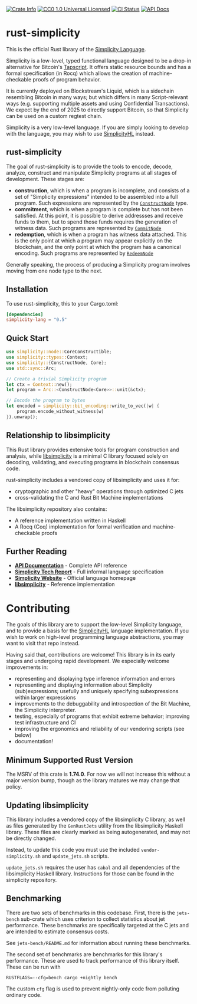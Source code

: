 <p>
  <a href="https://crates.io/crates/simplicity-lang"><img alt="Crate Info" src="https://img.shields.io/crates/v/simplicity-lang.svg"/></a>
  <a href="https://github.com/BlockstreamResearch/rust-simplicity/blob/master/LICENSE"><img alt="CC0 1.0 Universal Licensed" src="https://img.shields.io/badge/license-CC0--1.0-blue.svg"/></a>
  <a href="https://github.com/BlockstreamResearch/rust-simplicity/actions?query=workflow%3AContinuous%20integration"><img alt="CI Status" src="https://img.shields.io/github/actions/workflow/status/BlockstreamResearch/rust-simplicity/main.yml"></a>
  <a href="https://docs.rs/simplicity-lang"><img alt="API Docs" src="https://img.shields.io/badge/docs.rs-simplicity_lang-green"/></a>
</p>

# rust-simplicity

This is the official Rust library of the [Simplicity Language](https://simplicity-lang.org/).

Simplicity is a low-level, typed functional language designed to be a drop-in alternative
for Bitcoin's [Tapscript](https://github.com/bitcoin/bips/blob/master/bip-0342.mediawiki).
It offers static resource bounds and has a formal specification (in Rocq) which allows the
creation of machine-checkable proofs of program behavior.

It is currently deployed on Blockstream's Liquid, which is a sidechain resembling Bitcoin
in many ways; but which differs in many Script-relevant ways (e.g. supporting multiple
assets and using Confidential Transactions). We expect by the end of 2025 to directly
support Bitcoin, so that Simplicity can be used on a custom regtest chain.

Simplicity is a very low-level language. If you are simply looking to develop with the
language, you may wish to use [SimplicityHL](https://github.com/BlockstreamResearch/simplicityhl)
instead.

## rust-simplicity

The goal of rust-simplicity is to provide the tools to encode, decode, analyze, construct
and manipulate Simplicity programs at all stages of development. These stages are:

* **construction**, which is when a program is incomplete, and consists of a set of
  "Simplicity expressions" intended to be assembled into a full program. Such expressions
  are represented by the [`ConstructNode`](https://docs.rs/simplicity-lang/latest/simplicity/node/type.ConstructNode.html)
  type.
* **commitment**, which is when a program is complete but has not been satisfied. At this
  point, it is possible to derive addressses and receive funds to them, but to spend
  those funds requires the generation of witness data. Such programs are represented
  by [`CommitNode`](https://docs.rs/simplicity-lang/latest/simplicity/node/type.CommitNode.html)
* **redemption**, which is when a program has witness data attached. This is the only
  point at which a program may appear explicitly on the blockchain, and the only point
  at which the program has a canonical encoding. Such programs are represented by
  [`RedeemNode`](https://docs.rs/simplicity-lang/latest/simplicity/node/type.RedeemNode.html)

Generally speaking, the process of producing a Simplicity program involves moving
from one node type to the next.

## Installation

To use rust-simplicity, this to your Cargo.toml:

```toml
[dependencies]
simplicity-lang = "0.5"
```

## Quick Start

```rust
use simplicity::node::CoreConstructible;
use simplicity::types::Context;
use simplicity::{ConstructNode, Core};
use std::sync::Arc;

// Create a trivial Simplicity program
let ctx = Context::new();
let program = Arc::<ConstructNode<Core>>::unit(&ctx);

// Encode the program to bytes
let encoded = simplicity::bit_encoding::write_to_vec(|w| {
    program.encode_without_witness(w)
}).unwrap();
```

## Relationship to libsimplicity

This Rust library provides extensive tools for program construction and analysis, while
[libsimplicity](https://github.com/BlockstreamResearch/Simplicity) is a minimal C library
focused solely on decoding, validating, and executing programs in blockchain consensus code.

rust-simplicity includes a vendored copy of libsimplicity and uses it for:

- cryptographic and other "heavy" operations through optimized C jets
- cross-validating the C and Rust Bit Machine implementations

The libsimplicity repository also contains:
- A reference implementation written in Haskell
- A Rocq (Coq) implementation for formal verification and machine-checkable proofs

## Further Reading

- **[API Documentation](https://docs.rs/simplicity-lang/)** - Complete API reference
- **[Simplicity Tech Report](https://github.com/BlockstreamResearch/simplicity/blob/pdf/Simplicity-TR.pdf)** - Full informal language specification
- **[Simplicity Website](https://simplicity-lang.org/)** - Official language homepage
- **[libsimplicity](https://github.com/BlockstreamResearch/Simplicity)** - Reference implementation

# Contributing

The goals of this library are to support the low-level Simplicity language, and to
provide a basis for the [SimplicityHL](https://github.com/BlockstreamResearch/simplicityhl)
language implementation. If you wish to work on high-level programming language
abstractions, you may want to visit that repo instead.

Having said that, contributions are welcome! This library is in its early stages
and undergoing rapid development. We especially welcome improvements in:

* representing and displaying type inference information and errors
* representing and displaying information about Simplicity (sub)expressions;
  usefully and uniquely specifying subexpressions within larger expressions
* improvements to the debuggability and introspection of the Bit Machine, the
  Simplicity interpreter.
* testing, especially of programs that exhibit extreme behavior; improving test
  infrastructure and CI
* improving the ergonomics and reliability of our vendoring scripts (see below)
* documentation!

## Minimum Supported Rust Version

The MSRV of this crate is **1.74.0**. For now we will not increase this without
a major version bump, though as the library matures we may change that policy.

## Updating libsimplicity

This library includes a vendored copy of the libsimplicity C library, as well as
files generated by the `GenRustJets` utility from the libsimplicity Haskell library.
These files are clearly marked as being autogenerated, and may not be directly
changed.

Instead, to update this code you must use the included `vendor-simplicity.sh` and
`update_jets.sh` scripts.

`update_jets.sh` requires the user has `cabal` and all dependencies of the libsimplicity
Haskell library. Instructions for those can be found in the simplicity repository.

## Benchmarking

There are two sets of benchmarks in this codebase. First, there is the `jets-bench`
sub-crate which uses criterion to collect statistics about jet performance. These
benchmarks are specifically targeted at the C jets and are intended to estimate
consensus costs.

See `jets-bench/README.md` for information about running these benchmarks.

The second set of benchmarks are benchmarks for this library's performance. These
are used to track performance of this library itself. These can be run with

```
RUSTFLAGS=--cfg=bench cargo +nightly bench
```

The custom `cfg` flag is used to prevent nightly-only code from polluting ordinary
code.
